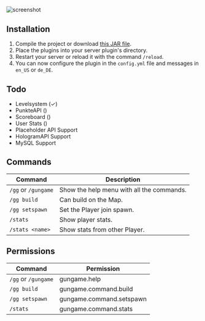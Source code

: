 ##
![screenshot](http://devsnx.de/spigot/GunGame/GunGame.png)

## Installation
1. Compile the project or download [this JAR file](link).
2. Place the plugins into your server plugin's directory.
3. Restart your server or reload it with the command `/reload`.
4. You can now configure the plugin in the `config.yml` file and messages in `en_US` or `de_DE`.

## Todo
+ Levelsystem (✓)
+ PunkteAPI   ()
+ Scoreboard  ()
+ User Stats  ()
+ Placeholder API Support
+ HologramAPI Support
+ MySQL Support

## Commands

| Command       | Description  |
| ------------- |-------------|
| `/gg` or `/gungame`       | Show the help menu with all the commands. |
| `/gg build`      | Can build on the Map.      |
| `/gg setspawn` | Set the Player join spawn.      |
| `/stats` | Show player stats.      |
| `/stats <name>` | Show stats from other Player.      |

## Permissions

| Command       | Permission  |
| ------------- |-------------|
| `/gg` or `/gungame` | gungame.help |
| `/gg build` | gungame.command.build    |
| `/gg setspawn` | gungame.command.setspawn   |
| `/stats` | gungame.command.stats   |
